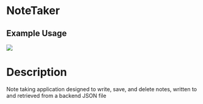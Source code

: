 # NoteTaker

## Example Usage
![](example.gif)


# Description
Note taking application designed to write, save, and delete notes, written to and retrieved from a backend JSON file
